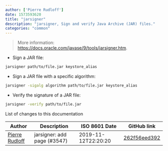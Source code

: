 ```yaml
---
author: ['Pierre Rudloff']
date: 1573593620
title: "jarsigner"
description: "jarsigner, Sign and verify Java Archive (JAR) files."
categories: "common"
---
```

> More information: <https://docs.oracle.com/javase/9/tools/jarsigner.htm>.

- Sign a JAR file:

```bash
jarsigner path/to/file.jar keystore_alias
```

- Sign a JAR file with a specific algorithm:

```bash
jarsigner -sigalg algorithm path/to/file.jar keystore_alias
```

- Verify the signature of a JAR file:

```bash
jarsigner -verify path/to/file.jar
```
List of changes to this documentation


Author | Description | ISO 8601 Date | GitHub link
------|-----|-----|-----
[Pierre Rudloff](mailto:contact@rudloff.pro) | jarsigner: add page (#3547) | 2019-11-12T22:20:20 | [262f56eed392](https://github.com/tldr-pages/tldr/commit/262f56eed3920c22d5845773207a03155232c669)

